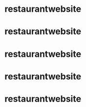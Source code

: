 # restaurantwebsite
# restaurantwebsite
# restaurantwebsite
# restaurantwebsite
# restaurantwebsite
